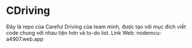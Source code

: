 # CDriving
Đây là repo của Careful Driving của team mình, được tạo với mục đích viết code chung với nhau tiện hơn và to-do list.
Link Web: nodemcu-a4907.web.app
